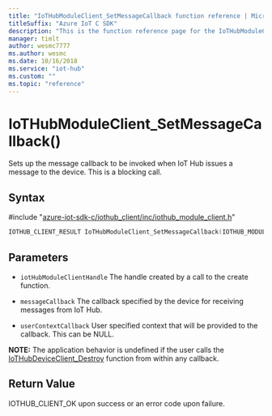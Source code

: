```yaml
---                             
title: "IoTHubModuleClient_SetMessageCallback function reference | Microsoft Docs" 
titleSuffix: "Azure IoT C SDK"            
description: "This is the function reference page for the IoTHubModuleClient_SetMessageCallback() function in the Azure IoT C SDK. This SDK is used with Azure IoT Hub and Azure IoT Hub Device Provisioning Service"            
manager: timlt                 
author: wesmc7777              
ms.author: wesmc               
ms.date: 10/16/2018                    
ms.service: "iot-hub"             
ms.custom: ""                
ms.topic: "reference"        
---                            
```


# IoTHubModuleClient_SetMessageCallback()

Sets up the message callback to be invoked when IoT Hub issues a message to the device. This is a blocking call.

## Syntax

\#include "[azure-iot-sdk-c/iothub_client/inc/iothub_module_client.h](../iothub-module-client-h.md)"  
```C
IOTHUB_CLIENT_RESULT IoTHubModuleClient_SetMessageCallback(IOTHUB_MODULE_CLIENT_HANDLE  C2);
```

## Parameters
* `iotHubModuleClientHandle` The handle created by a call to the create function. 

* `messageCallback` The callback specified by the device for receiving messages from IoT Hub. 

* `userContextCallback` User specified context that will be provided to the callback. This can be NULL.

**NOTE:** The application behavior is undefined if the user calls the [IoTHubDeviceClient_Destroy](../iothub-device-client-h/iothubdeviceclient-destroy.md) function from within any callback.

## Return Value
IOTHUB_CLIENT_OK upon success or an error code upon failure.

